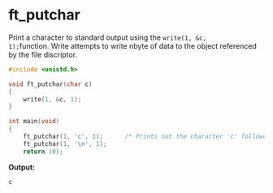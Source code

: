 # ft_putchar
Print a character to standard output using the <code>write(1, &c, 1);</code>function.
Write attempts to write nbyte of data to the object referenced by the file discriptor.

```c
#include <unistd.h>

void ft_putchar(char c)
{
	write(1, &c, 1);
}

int main(void)
{
	ft_putchar(1, 'c', 1); 		/* Prints out the character 'c' followed by a newline */
	ft_putchar(1, '\n', 1); 	
	return (0);
```

**Output:**
```c
c
```
